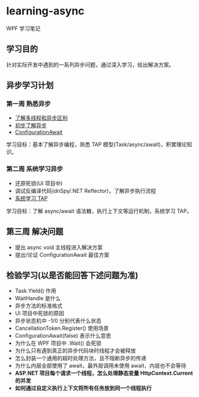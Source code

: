 # learning-async
WPF 学习笔记

## 学习目的
针对实际开发中遇到的一系列异步问题，通过深入学习，给出解决方案。

## 异步学习计划

### 第一周 熟悉异步
* [了解多线程和异步区别](https://www.cnblogs.com/tdws/p/6172207.html)
* [初步了解异步](https://docs.microsoft.com/zh-cn/archive/msdn-magazine/2013/march/async-await-best-practices-in-asynchronous-programming)
* [ConfigurationAwait](https://devblogs.microsoft.com/dotnet/configureawait-faq/)

学习目标：基本了解异步编程，熟悉 TAP 模型(Task/async/await)，积累理论知识。

### 第二周 系统学习异步
* 还原死锁(UI 项目中)
* 调试反编译代码(dnSpy/.NET Reflector)，了解异步执行流程
* [系统学习 TAP](https://docs.microsoft.com/zh-cn/dotnet/standard/asynchronous-programming-patterns/task-based-asynchronous-pattern-tap)

学习目标：了解 async/await 语法糖，执行上下文等运行机制，系统学习 TAP。

## 第三周 解决问题
* 提出 async void 主线程进入解决方案
* 提出/论证 ConfigurationAwait 最佳方案

## 检验学习(以是否能回答下述问题为准)
* Task.Yield() 作用
* WaitHandle 是什么
* 异步方法的标准格式
* UI 项目中死锁的原因
* 异步状态机中 -1/0 分别代表什么状态
* CancellationToken.Register() 使用场景
* ConfigurationAwait(false) 表示什么意思
* 为什么在 WPF 项目中 .Wait() 会死锁
* 为什么只有遇到真正的异步代码块时线程才会被释放
* 怎么封装一个通用的超时处理方法，且不阻断异步的传递
* 为什么内层全部使用了 await，最外层调用未使用 await，内层也不会等待
* **ASP.NET 项目每个请求一个线程，怎么处理静态变量 HttpContext.Current 的并发**
* **如何通过自定义执行上下文将所有任务放到同一个线程执行**
